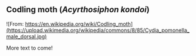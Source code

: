 ## Codling moth (*Acyrthosiphon kondoi*)
![From: https://en.wikipedia.org/wiki/Codling_moth](https://upload.wikimedia.org/wikipedia/commons/8/85/Cydia_pomonella_male_dorsal.jpg)

More text to come!
<!--stackedit_data:
eyJoaXN0b3J5IjpbMzExNzQ0NDQ2XX0=
-->
